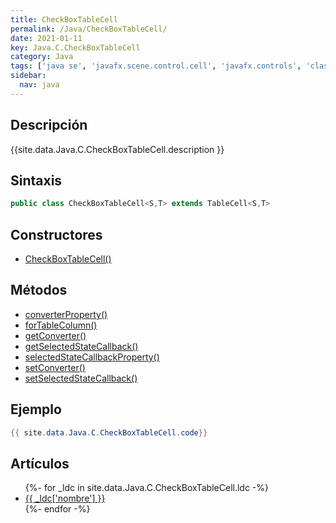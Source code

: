 ```yaml
---
title: CheckBoxTableCell
permalink: /Java/CheckBoxTableCell/
date: 2021-01-11
key: Java.C.CheckBoxTableCell
category: Java
tags: ['java se', 'javafx.scene.control.cell', 'javafx.controls', 'clase java', 'JavaFX 2.2']
sidebar: 
  nav: java
---
```


## Descripción
{{site.data.Java.C.CheckBoxTableCell.description }}

## Sintaxis
~~~java
public class CheckBoxTableCell<S,T> extends TableCell<S,T>
~~~

## Constructores
* [CheckBoxTableCell()](/Java/CheckBoxTableCell/CheckBoxTableCell/)

## Métodos
* [converterProperty()](/Java/CheckBoxTableCell/converterProperty/)
* [forTableColumn()](/Java/CheckBoxTableCell/forTableColumn/)
* [getConverter()](/Java/CheckBoxTableCell/getConverter/)
* [getSelectedStateCallback()](/Java/CheckBoxTableCell/getSelectedStateCallback/)
* [selectedStateCallbackProperty()](/Java/CheckBoxTableCell/selectedStateCallbackProperty/)
* [setConverter()](/Java/CheckBoxTableCell/setConverter/)
* [setSelectedStateCallback()](/Java/CheckBoxTableCell/setSelectedStateCallback/)

## Ejemplo
~~~java
{{ site.data.Java.C.CheckBoxTableCell.code}}
~~~

## Artículos
<ul>
{%- for _ldc in site.data.Java.C.CheckBoxTableCell.ldc -%}
   <li>
       <a href="{{_ldc['url'] }}">{{ _ldc['nombre'] }}</a>
   </li>
{%- endfor -%}
</ul>
